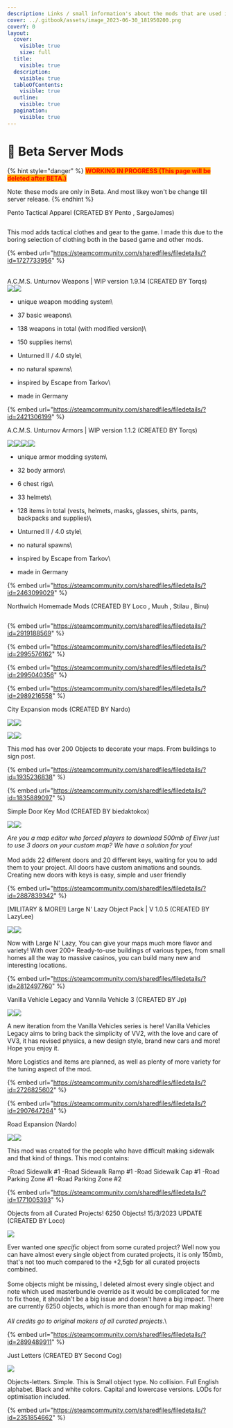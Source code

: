 ```yaml
---
description: Links / small information's about the mods that are used in Northwich
cover: ../.gitbook/assets/image_2023-06-30_181950200.png
coverY: 0
layout:
  cover:
    visible: true
    size: full
  title:
    visible: true
  description:
    visible: true
  tableOfContents:
    visible: true
  outline:
    visible: true
  pagination:
    visible: true
---
```


# 📂 Beta Server Mods

{% hint style="danger" %}
<mark style="color:red;background-color:orange;">**WORKING IN PROGRESS (This page will be deleted after BETA.)**</mark>

Note: these mods are only in Beta. And most likey won't be change till server release.
{% endhint %}

Pento Tactical Apparel (CREATED BY Pento , SargeJames)

<img src="../.gitbook/assets/image (79).png" alt="" data-size="original">

This mod adds tactical clothes and gear to the game. I made this due to the boring selection of clothing both in the based game and other mods.

{% embed url="https://steamcommunity.com/sharedfiles/filedetails/?id=1727733956" %}

\
A.C.M.S. Unturnov Weapons | WIP version 1.9.14 (CREATED BY Torqs) \
![](<../.gitbook/assets/image (78).png>)![](<../.gitbook/assets/image (118).png>)

* unique weapon modding system\

* 37 basic weapons\

* 138 weapons in total (with modified version)\

* 150 supplies items\

* Unturned II / 4.0 style\

* no natural spawns\

* inspired by Escape from Tarkov\

* made in Germany

{% embed url="https://steamcommunity.com/sharedfiles/filedetails/?id=2421306199" %}

A.C.M.S. Unturnov Armors | WIP version 1.1.2 (CREATED BY Torqs)&#x20;

![](<../.gitbook/assets/image (105).png>)![](<../.gitbook/assets/image (64).png>)![](<../.gitbook/assets/image (23).png>)![](<../.gitbook/assets/image (226).png>)

* unique armor modding system\

* 32 body armors\

* 6 chest rigs\

* 33 helmets\

* 128 items in total (vests, helmets, masks, glasses, shirts, pants, backpacks and supplies)\

* Unturned II / 4.0 style\

* no natural spawns\

* inspired by Escape from Tarkov\

* made in Germany

{% embed url="https://steamcommunity.com/sharedfiles/filedetails/?id=2463099029" %}

Northwich Homemade Mods (CREATED BY Loco , Muuh , Stilau , Binu)

<figure><img src="../.gitbook/assets/image (33).png" alt=""><figcaption></figcaption></figure>

{% embed url="https://steamcommunity.com/sharedfiles/filedetails/?id=2919188569" %}

{% embed url="https://steamcommunity.com/sharedfiles/filedetails/?id=2995576162" %}

{% embed url="https://steamcommunity.com/sharedfiles/filedetails/?id=2995040356" %}

{% embed url="https://steamcommunity.com/sharedfiles/filedetails/?id=2989216558" %}

City Expansion mods (CREATED BY Nardo)

![](<../.gitbook/assets/image (217).png>)![](<../.gitbook/assets/image (98).png>)

![](<../.gitbook/assets/image (178).png>)![](<../.gitbook/assets/image (230).png>)

This mod has over 200 Objects to decorate your maps. From buildings to sign post.

{% embed url="https://steamcommunity.com/sharedfiles/filedetails/?id=1935236838" %}

{% embed url="https://steamcommunity.com/sharedfiles/filedetails/?id=1835889097" %}

Simple Door Key Mod (CREATED BY biedaktokox)

![](<../.gitbook/assets/image (210).png>)![](<../.gitbook/assets/image (148).png>)

_Are you a map editor who forced players to download 500mb of Elver just to use 3 doors on your custom map? We have a solution for you!_\
\
Mod adds 22 different doors and 20 different keys, waiting for you to add them to your project. All doors have custom animations and sounds. Creating new doors with keys is easy, simple and user friendly

{% embed url="https://steamcommunity.com/sharedfiles/filedetails/?id=2887839342" %}

\[MILITARY & MORE!] Large N' Lazy Object Pack | V 1.0.5 (CREATED BY LazyLee)

![](<../.gitbook/assets/image (240).png>)![](<../.gitbook/assets/image (174).png>)

Now with Large N' Lazy, You can give your maps much more flavor and variety! With over 200+ Ready-to-use buildings of various types, from small homes all the way to massive casinos, you can build many new and interesting locations.

{% embed url="https://steamcommunity.com/sharedfiles/filedetails/?id=2812497760" %}

Vanilla Vehicle Legacy and Vannila Vehicle 3 (CREATED BY Jp)

![](<../.gitbook/assets/image (168).png>)![](<../.gitbook/assets/image (93).png>)

A new iteration from the Vanilla Vehicles series is here! Vanilla Vehicles Legacy aims to bring back the simplicity of VV2, with the love and care of VV3, it has revised physics, a new design style, brand new cars and more! Hope you enjoy it.

More Logistics and items are planned, as well as plenty of more variety for the tuning aspect of the mod.

{% embed url="https://steamcommunity.com/sharedfiles/filedetails/?id=2726825602" %}

{% embed url="https://steamcommunity.com/sharedfiles/filedetails/?id=2907647264" %}

Road Expansion (Nardo)

![](<../.gitbook/assets/image (97).png>)![](<../.gitbook/assets/image (77).png>)

This mod was created for the people who have difficult making sidewalk and that kind of things. This mod contains:

\-Road Sidewalk #1 -Road Sidewalk Ramp #1 -Road Sidewalk Cap #1 -Road Parking Zone #1 -Road Parking Zone #2

{% embed url="https://steamcommunity.com/sharedfiles/filedetails/?id=1771005393" %}

Objects from all Curated Projects! 6250 Objects! 15/3/2023 UPDATE (CREATED BY Loco)

![](<../.gitbook/assets/image (36).png>)

Ever wanted one _specific_ object from some curated project? Well now you can have almost every single object from curated projects, it is only 150mb, that's not too much compared to the +2,5gb for all curated projects combined.\
\
Some objects might be missing, I deleted almost every single object and note which used masterbundle override as it would be complicated for me to fix those, it shouldn't be a big issue and doesn't have a big impact. There are currently 6250 objects, which is more than enough for map making!\
\
_All credits go to original makers of all curated projects._\


{% embed url="https://steamcommunity.com/sharedfiles/filedetails/?id=2899489911" %}

Just Letters (CREATED BY Second Cog)

![](<../.gitbook/assets/image (225).png>)

Objects-letters. Simple. This is Small object type. No collision. Full English alphabet. Black and white colors. Capital and lowercase versions. LODs for optimisation included.

{% embed url="https://steamcommunity.com/sharedfiles/filedetails/?id=2351854662" %}

